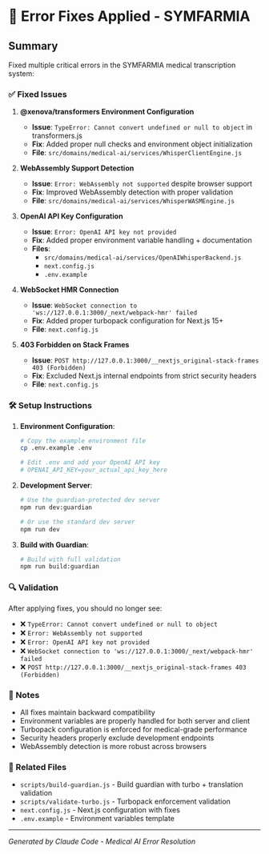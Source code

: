 # 🔧 Error Fixes Applied - SYMFARMIA

## Summary
Fixed multiple critical errors in the SYMFARMIA medical transcription system:

### ✅ Fixed Issues

1. **@xenova/transformers Environment Configuration**
   - **Issue**: `TypeError: Cannot convert undefined or null to object` in transformers.js
   - **Fix**: Added proper null checks and environment object initialization
   - **File**: `src/domains/medical-ai/services/WhisperClientEngine.js`

2. **WebAssembly Support Detection**
   - **Issue**: `Error: WebAssembly not supported` despite browser support
   - **Fix**: Improved WebAssembly detection with proper validation
   - **File**: `src/domains/medical-ai/services/WhisperWASMEngine.js`

3. **OpenAI API Key Configuration**
   - **Issue**: `Error: OpenAI API key not provided`
   - **Fix**: Added proper environment variable handling + documentation
   - **Files**: 
     - `src/domains/medical-ai/services/OpenAIWhisperBackend.js`
     - `next.config.js`
     - `.env.example`

4. **WebSocket HMR Connection**
   - **Issue**: `WebSocket connection to 'ws://127.0.0.1:3000/_next/webpack-hmr' failed`
   - **Fix**: Added proper turbopack configuration for Next.js 15+
   - **File**: `next.config.js`

5. **403 Forbidden on Stack Frames**
   - **Issue**: `POST http://127.0.0.1:3000/__nextjs_original-stack-frames 403 (Forbidden)`
   - **Fix**: Excluded Next.js internal endpoints from strict security headers
   - **File**: `next.config.js`

### 🛠️ Setup Instructions

1. **Environment Configuration**:
   ```bash
   # Copy the example environment file
   cp .env.example .env
   
   # Edit .env and add your OpenAI API key
   # OPENAI_API_KEY=your_actual_api_key_here
   ```

2. **Development Server**:
   ```bash
   # Use the guardian-protected dev server
   npm run dev:guardian
   
   # Or use the standard dev server
   npm run dev
   ```

3. **Build with Guardian**:
   ```bash
   # Build with full validation
   npm run build:guardian
   ```

### 🔍 Validation

After applying fixes, you should no longer see:
- ❌ `TypeError: Cannot convert undefined or null to object`
- ❌ `Error: WebAssembly not supported`
- ❌ `Error: OpenAI API key not provided`
- ❌ `WebSocket connection to 'ws://127.0.0.1:3000/_next/webpack-hmr' failed`
- ❌ `POST http://127.0.0.1:3000/__nextjs_original-stack-frames 403 (Forbidden)`

### 📝 Notes

- All fixes maintain backward compatibility
- Environment variables are properly handled for both server and client
- Turbopack configuration is enforced for medical-grade performance
- Security headers properly exclude development endpoints
- WebAssembly detection is more robust across browsers

### 🔗 Related Files

- `scripts/build-guardian.js` - Build guardian with turbo + translation validation
- `scripts/validate-turbo.js` - Turbopack enforcement validation
- `next.config.js` - Next.js configuration with fixes
- `.env.example` - Environment variables template

---
*Generated by Claude Code - Medical AI Error Resolution*